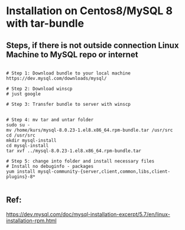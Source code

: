 # Installation on Centos8/MySQL 8 with tar-bundle 

## Steps, if there is not outside connection Linux Machine to MySQL repo or internet 

```

# Step 1: Download bundle to your local machine 
https://dev.mysql.com/downloads/mysql/

# Step 2: Download winscp 
# just google 

# Step 3: Transfer bundle to server with winscp 


# Step 4: mv tar and untar folder 
sudo su - 
mv /home/kurs/mysql-8.0.23-1.el8.x86_64.rpm-bundle.tar /usr/src
cd /usr/src 
mkdir mysql-install
cd mysql-install
tar xvf ../mysql-8.0.23-1.el8.x86_64.rpm-bundle.tar

# Step 5: change into folder and install necessary files 
# Install no debuginfo - packages 
yum install mysql-community-{server,client,common,libs,client-plugins}-8*


```

## Ref: 

https://dev.mysql.com/doc/mysql-installation-excerpt/5.7/en/linux-installation-rpm.html
